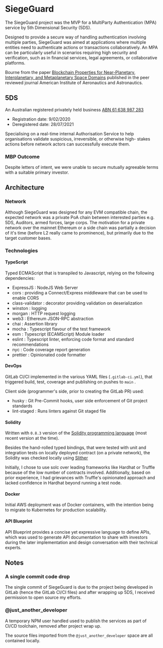 # SiegeGuard
The SiegeGuard project was the MVP for a MultiParty Authentication (MPA) service by 5th Dimensional Security (5DS). 

Designed to provide a secure way of handling authentication involving multiple parties, 
SiegeGuard was aimed at applications where multiple entities need to authenticate actions or transactions collaboratively. 
An MPA can be particularly useful in scenarios requiring high security and verification, 
such as in financial services, legal agreements, or collaborative platforms.

Bourne from the paper [Blockchain Properties for Near-Planetary, Interplanetary, and Metaplanetary Space Domains](https://arc.aiaa.org/doi/10.2514/1.I010833)
published in the peer reviewed journal American Institute of Aeronautics and Astronautics.

## 5DS
An Australian registered privately held business [ABN 61 638 987 283](https://www.abn.business.gov.au/ABN/View?abn=61638987283)
- Registration date: 9/02/2020
- Deregistered date: 28/07/2021

Specialising on a real-time internal Authorisation Service to help organisations validate suspicious, irreversible, or otherwise high- stakes actions before network actors can successfully execute them.

### MBP Outcome
Despite letters of intent, we were unable to secure mutually agreeable terms with a suitable primary investor.


## Architecture

### Network
Although SiegeGuard was designed for any EVM compatible chain, the expected network was a private PoA chain between interested parties e.g. 5DS, Auditors, armed forces, large corps.
The motivation for a private network over the mainnet Ethereum or a side chain was partially a decision of it's time (before L2 really came to prominence),
but primarily due to the target customer bases.


### Technologies 

#### TypeScript 
Typed ECMAScript that is transpiled to Javascript, relying on the following dependencies:
- ExpressJS : NodeJS Web Server 
- cors :  providing a Connect/Express middleware that can be used to enable CORS 
- class-validator : decorator providing validation on deserialization 
- winston : logging 
- morgan : HTTP request logging 
- web3 : Ethereum JSON-RPC abstraction
- chai : Assertion library  
- mocha : Typescript flavour of the test framework 
- esm : Typescript (ECAMScript) Module loader 
- eslint : Typescript linter, enforcing code format and standard recommendations  
- nyc : Code coverage report generation 
- prettier : Opinionated code formatter

#### DevOps
GitLab CI/CI implemented in the various YAML files (`.gitlab-ci.yml`), that triggered build, test, coverage and publishing on pushes to `main` .

Client side (programmer's side, prior to creating the GitLab PR) used:
- husky : Git Pre-Commit hooks, user side enforcement of Git project standards  
- lint-staged : Runs linters against Git staged file


#### Solidity
Written with `0.8.3` version of the [Solidity programming language](https://docs.soliditylang.org/en/v0.8.3/) (most recent version at the time).

Besides the hand-rolled typed bindings, that were tested with unit and integration tests on locally deployed contract (on a private network),
the Solidity was checked locally using [Slither](https://github.com/crytic/slither)

Initially, I chose to use solc over leading frameworks like Hardhat or Truffle because of the low number of contracts involved. Additionally, based on prior experience,
I had grievances with Truffle's opinionated approach and lacked confidence in Hardhat beyond running a test node.


#### Docker
Initial AWS deployment was of Docker containers, with the intention being to migrate to Kubernetes for production scalability.


#### API Blueprint
API Blueprint provides a concise yet expressive language to define APIs, which was used to generate API documentation to share with investors during the later implementation and design conversation with their technical experts. 






## Notes

### A single commit code drop
The single commit of SiegeGuard is due to the project being developed in GitLab (hence the GitLab CI/CI files) and after
wrapping up 5DS, I received permission to open source my efforts.


### @just_another_developer
A temporary NPM user handled used to publish the services as part of CI/CD toolchain, removed after project wrap up.

The source files imported from the `@just_another_developer` space are all contained locally.
